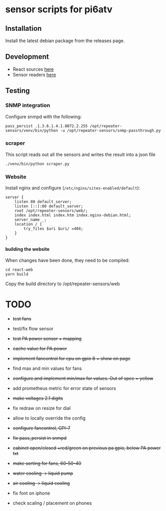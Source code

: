 # sensor scripts for pi6atv

## Installation
Install the latest debian package from the releases page.

## Development
* React sources [here](react-web/src/App.js)
* Sensor readers [here](sensors/)

## Testing
### SNMP integration
Configure snmpd with the following:

    pass_persist .1.3.6.1.4.1.8072.2.255 /opt/repeater-sensors/venv/bin/python -u /opt/repeater-sensors/snmp-passthrough.py
    
### scraper
This script reads out all the sensors and writes the result into a json file

    ./venv/bin/python scraper.py
    
### Website
Install nginx and configure (`/etc/nginx/sites-enabled/default`):

    server {
    	listen 80 default_server;
    	listen [::]:80 default_server;
    	root /opt/repeater-sensors/web/;
    	index index.html index.htm index.nginx-debian.html;
    	server_name _;
    	location / {
    		try_files $uri $uri/ =404;
    	}
    }

#### building the website
When changes have been done, they need to be compiled:

    cd react-web
    yarn build
    
Copy the build directory to /opt/repeater-sensors/web

# TODO
* ~~test fans~~
* test/fix flow sensor
* ~~test PA power sensor + mapping~~
* ~~cache value for PA power~~

* ~~implement fancontrol for cpu on gpio 8 + show on page~~
* find max and min values for fans
* ~~configure and implement min/max for values. Out of spec = yellow~~

* add prometheus metric for error state of sensors
* ~~make voltages 2.1 digits~~
* fix redraw on resize for dial
* allow to locally override the config
* ~~configure fancontrol, GPI-7~~
* ~~fix pass_persist in snmpd~~
* ~~cabinet open/closed +red/green on previous pa gpio, below PA power txt~~
* ~~make sorting for fans, 60-50-40~~
* ~~water cooling -> liquid pump~~
* ~~air cooling -> liquid cooling~~
* fix font on iphone
* check scaling / placement on phones
